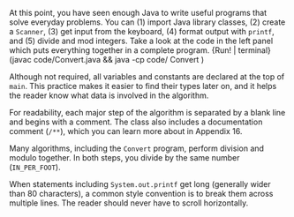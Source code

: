 At this point, you have seen enough Java to write useful programs that solve everyday problems. You can (1) import Java library classes, (2) create a `Scanner`, (3) get input from the keyboard, (4) format output with `printf`, and (5) divide and mod integers. Take a look at the code in the left panel which puts everything together in a complete program.
{Run! | terminal}(javac code/Convert.java && java -cp code/ Convert )






Although not required, all variables and constants are declared at the top of `main`. This practice makes it easier to find their types later on, and it helps the reader know what data is involved in the algorithm.


For readability, each major step of the algorithm is separated by a blank line and begins with a comment. The class also includes a documentation comment (`/**`), which you can learn more about in Appendix 16.

Many algorithms, including the `Convert` program, perform division and modulo together. In both steps, you divide by the same number (`IN_PER_FOOT`).

When statements including `System.out.printf` get long (generally wider than 80 characters), a common style convention is to break them across multiple lines. The reader should never have to scroll horizontally.